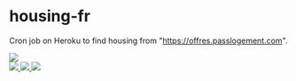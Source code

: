 # housing-fr
Cron job on Heroku to find housing from "https://offres.passlogement.com".

<a href="https://www.heroku.com">
<img src="https://img.shields.io/badge/Heroku-430098?style=for-the-badge&logo=heroku&logoColor=white" />
    </a>
<br />
 <a href="https://github.com/instagram-followers/LICENSE">
      <img src="https://img.shields.io/badge/license-MIT-red.svg" />
    </a>
    <a href="https://github.com/SeleniumHQ/selenium">
      <img src="https://img.shields.io/badge/built%20with-Selenium-brightgreen.svg" />
    </a>
    <a href="https://www.python.org/">
    	<img src="https://img.shields.io/badge/built%20with-Python3-yellow.svg" />
    </a>  

